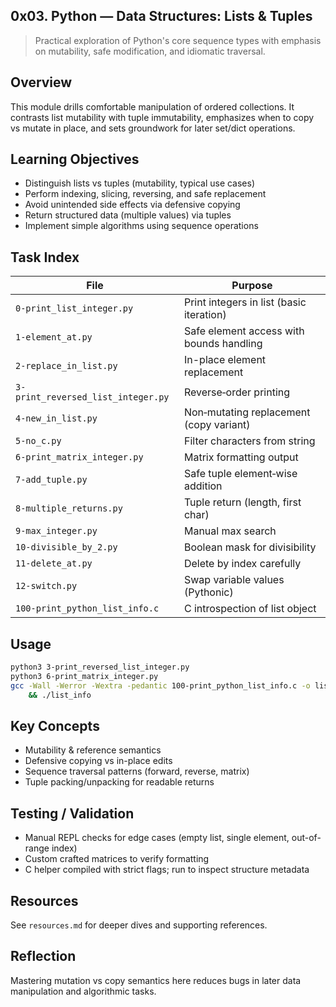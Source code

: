 ## 0x03. Python — Data Structures: Lists & Tuples

> Practical exploration of Python's core sequence types with emphasis on mutability, safe modification, and idiomatic traversal.

## Overview

This module drills comfortable manipulation of ordered collections. It contrasts list mutability with tuple immutability, emphasizes when to copy vs mutate in place, and sets groundwork for later set/dict operations.

## Learning Objectives

- Distinguish lists vs tuples (mutability, typical use cases)
- Perform indexing, slicing, reversing, and safe replacement
- Avoid unintended side effects via defensive copying
- Return structured data (multiple values) via tuples
- Implement simple algorithms using sequence operations

## Task Index

| File                               | Purpose                                  |
| ---------------------------------- | ---------------------------------------- |
| `0-print_list_integer.py`          | Print integers in list (basic iteration) |
| `1-element_at.py`                  | Safe element access with bounds handling |
| `2-replace_in_list.py`             | In-place element replacement             |
| `3-print_reversed_list_integer.py` | Reverse‑order printing                   |
| `4-new_in_list.py`                 | Non‑mutating replacement (copy variant)  |
| `5-no_c.py`                        | Filter characters from string            |
| `6-print_matrix_integer.py`        | Matrix formatting output                 |
| `7-add_tuple.py`                   | Safe tuple element‑wise addition         |
| `8-multiple_returns.py`            | Tuple return (length, first char)        |
| `9-max_integer.py`                 | Manual max search                        |
| `10-divisible_by_2.py`             | Boolean mask for divisibility            |
| `11-delete_at.py`                  | Delete by index carefully                |
| `12-switch.py`                     | Swap variable values (Pythonic)          |
| `100-print_python_list_info.c`     | C introspection of list object           |

## Usage

```bash
python3 3-print_reversed_list_integer.py
python3 6-print_matrix_integer.py
gcc -Wall -Werror -Wextra -pedantic 100-print_python_list_info.c -o list_info \
	&& ./list_info
```

## Key Concepts

- Mutability & reference semantics
- Defensive copying vs in-place edits
- Sequence traversal patterns (forward, reverse, matrix)
- Tuple packing/unpacking for readable returns

## Testing / Validation

- Manual REPL checks for edge cases (empty list, single element, out-of-range index)
- Custom crafted matrices to verify formatting
- C helper compiled with strict flags; run to inspect structure metadata

## Resources

See `resources.md` for deeper dives and supporting references.

## Reflection

Mastering mutation vs copy semantics here reduces bugs in later data manipulation and algorithmic tasks.
